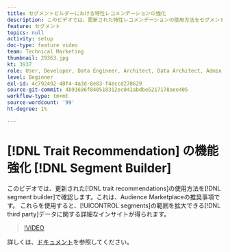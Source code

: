 ```yaml
---
title: セグメントビルダーにおける特性レコメンデーションの強化
description: このビデオでは、更新された特性レコメンデーションの使用方法をセグメントビルダーで確認します。これはAudience Marketplaceレコメンデーションです。 これらを使用すると、セグメントの範囲を広げることができるサードパーティデータに関する追加のインサイトが得られます。
feature: セグメント
topics: null
activity: setup
doc-type: feature video
team: Technical Marketing
thumbnail: 29363.jpg
kt: 3937
role: User, Developer, Data Engineer, Architect, Data Architect, Admin, Leader
level: Beginner
exl-id: 4c792492-48f4-4a3d-8e83-f4eccd270629
source-git-commit: 4b91696f840518312ec041abdbe5217178aee405
workflow-type: tm+mt
source-wordcount: '99'
ht-degree: 1%

---
```


# [!DNL Trait Recommendation] の機能強化  [!DNL Segment Builder]

このビデオでは、更新された[!DNL trait recommendations]の使用方法を[!DNL segment builder]で確認します。これは、Audience Marketplaceの推奨事項です。 これらを使用すると、[!UICONTROL segments]の範囲を拡大できる[!DNL third party]データに関する詳細なインサイトが得られます。

>[!VIDEO](https://video.tv.adobe.com/v/29363/?quality=12)

詳しくは、[ドキュメント](https://docs.adobe.com/help/en/audience-manager/user-guide/features/segments/trait-recommendations.html)を参照してください。

